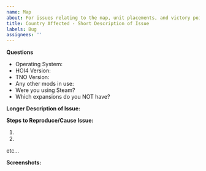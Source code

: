 ```yaml
---
name: Map
about: For issues relating to the map, unit placements, and victory point locations :nepmagic:
title: Country Affected - Short Description of Issue
labels: Bug
assignees: ''
---
```


**Questions**

- Operating System:
- HOI4 Version:
- TNO Version:
- Any other mods in use:
- Were you using Steam?
- Which expansions do you NOT have?

**Longer Description of Issue:**

**Steps to Reproduce/Cause Issue:**

1.

2.

etc...

**Screenshots:**
